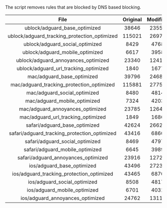 The script removes rules that are blocked by DNS based blocking.


| File | Original | Modified |
|:----:|:-----:|:-----:|
| ublock/adguard_base_optimized | 38646 | 23553 |
| ublock/adguard_tracking_protection_optimized | 115021 | 26972 |
| ublock/adguard_social_optimized | 8429 | 4768 |
| ublock/adguard_mobile_optimized | 6617 | 3958 |
| ublock/adguard_annoyances_optimized | 23340 | 12419 |
| ublock/adguard_url_tracking_optimized | 1840 | 1677 |
| mac/adguard_base_optimized | 39796 | 24680 |
| mac/adguard_tracking_protection_optimized | 115881 | 27755 |
| mac/adguard_social_optimized | 8480 | 4814 |
| mac/adguard_mobile_optimized | 7324 | 4203 |
| mac/adguard_annoyances_optimized | 23785 | 12646 |
| mac/adguard_url_tracking_optimized | 1849 | 1686 |
| safari/adguard_base_optimized | 42624 | 26628 |
| safari/adguard_tracking_protection_optimized | 43416 | 6860 |
| safari/adguard_social_optimized | 8469 | 4797 |
| safari/adguard_mobile_optimized | 6645 | 3989 |
| safari/adguard_annoyances_optimized | 23916 | 12725 |
| ios/adguard_base_optimized | 43496 | 27238 |
| ios/adguard_tracking_protection_optimized | 43465 | 6870 |
| ios/adguard_social_optimized | 8508 | 4817 |
| ios/adguard_mobile_optimized | 6701 | 4031 |
| ios/adguard_annoyances_optimized | 24762 | 13116 |